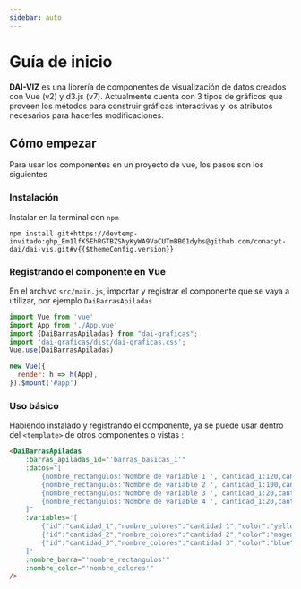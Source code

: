 ```yaml
---
sidebar: auto
---
```


# Guía de inicio

**DAI-VIZ** es una librería de componentes de visualización de datos creados con Vue (v2) y d3.js (v7). Actualmente cuenta con 3 tipos de gráficos que proveen los métodos para construir gráficas interactivas y los atributos necesarios para hacerles modificaciones. 

## Cómo empezar
Para usar los componentes en un proyecto de vue, los pasos son los siguientes

### Instalación
Instalar en la terminal con `npm`

`npm install git+https://devtemp-invitado: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@github.com/conacyt-dai/dai-vis.git#v{{$themeConfig.version}}`

### Registrando el componente en Vue

En el archivo `src/main.js`, importar y registrar el componente que se vaya a utilizar, por ejemplo `DaiBarrasApiladas`

```Javascript
import Vue from 'vue'
import App from './App.vue'
import {DaiBarrasApiladas} from "dai-graficas";
import 'dai-graficas/dist/dai-graficas.css';
Vue.use(DaiBarrasApiladas)

new Vue({
  render: h => h(App),
}).$mount('#app')
```

### Uso básico

Habiendo instalado y registrando el componente, ya se puede usar dentro del `<template>` de otros componentes o vistas :

```HTML
<DaiBarrasApiladas
	:barras_apiladas_id="'barras_basicas_1'" 
	:datos="[
		{nombre_rectangulos:'Nombre de variable 1 ', cantidad_1:120,cantidad_2:40,cantidad_3:40 },
		{nombre_rectangulos:'Nombre de variable 2 ', cantidad_1:100,cantidad_2:30,cantidad_3:40 },
		{nombre_rectangulos:'Nombre de variable 3 ', cantidad_1:20,cantidad_2:130,cantidad_3:540 },
		{nombre_rectangulos:'Nombre de variable 4 ', cantidad_1:20,cantidad_2:130,cantidad_3:540 },
	]"
	:variables='[
		{"id":"cantidad_1","nombre_colores":"cantidad 1","color":"yellow"},
		{"id":"cantidad_2","nombre_colores":"cantidad 2","color":"magenta"},
		{"id":"cantidad_3","nombre_colores":"cantidad 3","color":"blue"},
	]'
	:nombre_barra="'nombre_rectangulos'"
	:nombre_color="'nombre_colores'"
/>
```


